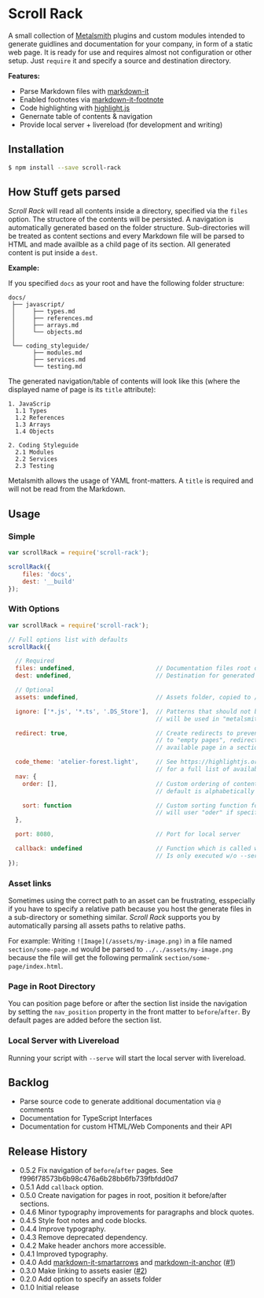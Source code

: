 # Scroll Rack

A small collection of [Metalsmith](http://www.metalsmith.io/) plugins and custom modules intended to generate guidlines and documentation for your company, in form of a static web page. It is ready for use and requires almost not configuration or other setup. Just `require` it and specify a source and destination directory.

**Features:**

- Parse Markdown files with [markdown-it](https://markdown-it.github.io)
- Enabled footnotes via [markdown-it-footnote](https://github.com/markdown-it/markdown-it-footnote)
- Code highlighting with [highlight.js](https://highlightjs.org/)
- Genernate table of contents & navigation
- Provide local server + livereload (for development and writing)

## Installation

```bash
$ npm install --save scroll-rack
```

## How Stuff gets parsed

*Scroll Rack* will read all contents inside a directory, specified via the `files` option. The structore of the contents will be persisted. A navigation is automatically generated based on the folder structure. Sub-directories will be treated as content sections and every Markdown file will be parsed to HTML and made availble as a child page of its section. All generated content is put inside a `dest`.

**Example:**

If you specified `docs` as your root and have the following folder structure:

```
docs/
 ├── javascript/
 │     ├── types.md
 │     ├── references.md
 │     ├── arrays.md
 │     └── objects.md
 │
 └── coding_styleguide/
       ├── modules.md
       ├── services.md
       └── testing.md
```

The generated navigation/table of contents will look like this (where the displayed name of page is its `title` attribute):

```
1. JavaScrip
  1.1 Types
  1.2 References
  1.3 Arrays
  1.4 Objects

2. Coding Styleguide
  2.1 Modules
  2.2 Services
  2.3 Testing
```

Metalsmith allows the usage of YAML front-matters. A `title` is required and will not be read from the Markdown.

## Usage

### Simple

```javascript
var scrollRack = require('scroll-rack');

scrollRack({
    files: 'docs',
    dest: '__build'
});
```

### With Options

```javascript
var scrollRack = require('scroll-rack');

// Full options list with defaults
scrollRack({

  // Required
  files: undefined,                       // Documentation files root dir
  dest: undefined,                        // Destination for generated files

  // Optional
  assets: undefined,                      // Assets folder, copied to /assets

  ignore: ['*.js', '*.ts', '.DS_Store'],  // Patterns that should not be copied to dest,
                                          // will be used in "metalsmith.ignore"

  redirect: true,                         // Create redirects to prevent navigation
                                          // to "empty pages", redirect to first
                                          // available page in a section instead

  code_theme: 'atelier-forest.light',     // See https://highlightjs.org/static/demo/
                                          // for a full list of available themes
  nav: {
    order: [],                            // Custom ordering of content sections,
                                          // default is alphabetically

    sort: function                        // Custom sorting function for sub-sections,
                                          // will user "oder" if specified
  },

  port: 8080,                             // Port for local server

  callback: undefined                     // Function which is called when build finished
                                          // Is only executed w/o --serve flag
});
```

### Asset links

Sometimes using the correct path to an asset can be frustrating, esspecially if you have to specify a relative path because you host the generate files in a sub-directory or something similar. *Scroll Rack* supports you by automatically parsing all assets paths to relative paths.

For example: Writing `![Image](/assets/my-image.png)` in a file named `section/some-page.md` would be parsed to `../../assets/my-image.png` because the file will get the following permalink `section/some-page/index.html`.

### Page in Root Directory

You can position page before or after the section list inside the navigation by setting the `nav_position` property in the front matter to `before`/`after`. By default pages are added before the section list.

### Local Server with Livereload

Running your script with `--serve` will start the local server with livereload.

## Backlog

- Parse source code to generate additional documentation via `@` comments
 - Documentation for TypeScript Interfaces
 - Documentation for custom HTML/Web Components and their API


## Release History

* 0.5.2 Fix navigation of `before`/`after` pages. See f996f78573b6b98c476a6b28bb6fb739fbfdd0d7
* 0.5.1 Add `callback` option.
* 0.5.0 Create navigation for pages in root, position it before/after sections.
* 0.4.6 Minor typography improvements for paragraphs and block quotes.
* 0.4.5 Style foot notes and code blocks.
* 0.4.4 Improve typography.
* 0.4.3 Remove deprecated dependency.
* 0.4.2 Make header anchors more accessible.
* 0.4.1 Improved typography.
* 0.4.0 Add [markdown-it-smartarrows](https://github.com/adam-p/markdown-it-smartarrows) and [markdown-it-anchor](https://github.com/valeriangalliat/markdown-it-anchor) ([#1](https://github.com/sebald/scroll-rack/issues/1))
* 0.3.0 Make linking to assets easier ([#2](https://github.com/sebald/scroll-rack/issues/2))
* 0.2.0 Add option to specify an assets folder
* 0.1.0 Initial release
